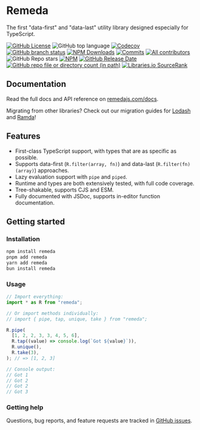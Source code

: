 # Remeda

The first "data-first" and "data-last" utility library designed especially for TypeScript.

[![GitHub License](https://img.shields.io/github/license/remeda/remeda)](https://github.com/remeda/remeda?tab=MIT-1-ov-file#readme)
![GitHub top language](https://img.shields.io/github/languages/top/remeda/remeda)
[![Codecov](https://codecov.io/gh/remeda/remeda/branch/main/graph/badge.svg)](https://codecov.io/gh/remeda/remeda)
[![GitHub branch status](https://img.shields.io/github/checks-status/remeda/remeda/main?logo=github)](https://github.com/remeda/remeda/actions/workflows)
[![NPM Downloads](https://img.shields.io/npm/dm/remeda?logo=npm)](https://npmtrends.com/remeda)
[![Commits](https://img.shields.io/github/commit-activity/y/remeda/remeda?logo=github)](https://github.com/remeda/remeda/commits/main/)
[![All contributors](https://img.shields.io/github/contributors/remeda/remeda?logo=github)](https://github.com/remeda/remeda/graphs/contributors)
![GitHub Repo stars](https://img.shields.io/github/stars/remeda/remeda?logo=github)
[![NPM](https://img.shields.io/npm/v/remeda?logo=npm)](https://www.npmjs.org/package/remeda)
[![GitHub Release Date](https://img.shields.io/github/release-date/remeda/remeda?logo=npm)](https://github.com/remeda/remeda/releases)
[![GitHub repo file or directory count (in path)](https://img.shields.io/github/directory-file-count/remeda/remeda/src?type=file&extension=ts)](https://github.com/remeda/remeda/tree/main/src)
[![Libraries.io SourceRank](https://img.shields.io/librariesio/sourcerank/npm/remeda)](https://libraries.io/npm/remeda/sourcerank)


## Documentation

Read the full docs and API reference on [remedajs.com/docs](https://remedajs.com/docs).

Migrating from other libraries? Check out our migration guides for [Lodash](https://remedajs.com/migrate/lodash) and [Ramda](https://remedajs.com/migrate/ramda)!

## Features

- First-class TypeScript support, with types that are as specific as possible.
- Supports data-first (`R.filter(array, fn)`) and data-last (`R.filter(fn)(array)`) approaches.
- Lazy evaluation support with `pipe` and `piped`.
- Runtime and types are both extensively tested, with full code coverage.
- Tree-shakable, supports CJS and ESM.
- Fully documented with JSDoc, supports in-editor function documentation.

## Getting started

### Installation

```bash
npm install remeda
pnpm add remeda
yarn add remeda
bun install remeda
```

### Usage

```js
// Import everything:
import * as R from "remeda";

// Or import methods individually:
// import { pipe, tap, unique, take } from "remeda";

R.pipe(
  [1, 2, 2, 3, 3, 4, 5, 6],
  R.tap((value) => console.log(`Got ${value}`)),
  R.unique(),
  R.take(3),
); // => [1, 2, 3]

// Console output:
// Got 1
// Got 2
// Got 2
// Got 3
```

### Getting help

Questions, bug reports, and feature requests are tracked in [GitHub issues](https://github.com/remeda/remeda/issues).
